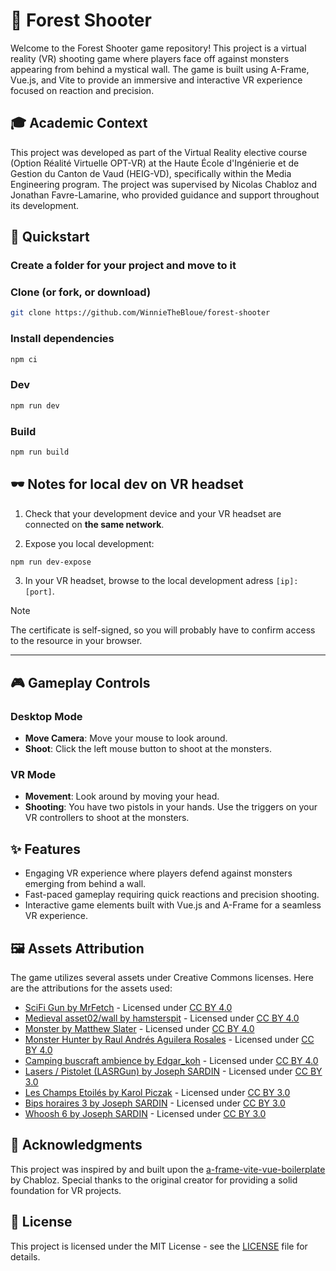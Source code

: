 # 🌲 Forest Shooter

Welcome to the Forest Shooter game repository! This project is a virtual reality (VR) shooting game where players face off against monsters appearing from behind a mystical wall. The game is built using A-Frame, Vue.js, and Vite to provide an immersive and interactive VR experience focused on reaction and precision.

## 🎓 Academic Context

This project was developed as part of the Virtual Reality elective course (Option Réalité Virtuelle OPT-VR) at the Haute École d'Ingénierie et de Gestion du Canton de Vaud (HEIG-VD), specifically within the Media Engineering program. The project was supervised by Nicolas Chabloz and Jonathan Favre-Lamarine, who provided guidance and support throughout its development.

## 🚀 Quickstart

### Create a folder for your project and move to it

### Clone (or fork, or download)

```sh
git clone https://github.com/WinnieTheBloue/forest-shooter
```

### Install dependencies

```sh
npm ci
```

### Dev

```sh
npm run dev
```

### Build

```sh
npm run build
```

## 🕶️ Notes for local dev on VR headset

1. Check that your development device and your VR headset are connected on **the same network**.

2. Expose you local development:

```sh
npm run dev-expose
```

3. In your VR headset, browse to the local development adress `[ip]:[port]`.

> [!NOTE]
> The certificate is self-signed, so you will probably have to confirm access to the resource in your browser.

---

## 🎮 Gameplay Controls

### Desktop Mode

- **Move Camera**: Move your mouse to look around.
- **Shoot**: Click the left mouse button to shoot at the monsters.

### VR Mode

- **Movement**: Look around by moving your head.
- **Shooting**: You have two pistols in your hands. Use the triggers on your VR controllers to shoot at the monsters.

## ✨ Features

- Engaging VR experience where players defend against monsters emerging from behind a wall.
- Fast-paced gameplay requiring quick reactions and precision shooting.
- Interactive game elements built with Vue.js and A-Frame for a seamless VR experience.

## 🖼️ Assets Attribution

The game utilizes several assets under Creative Commons licenses. Here are the attributions for the assets used:

- [SciFi Gun by MrFetch](https://skfb.ly/DHNN) - Licensed under [CC BY 4.0](http://creativecommons.org/licenses/by/4.0/)
- [Medieval asset02/wall by hamsterspit](https://skfb.ly/69JQZ) - Licensed under [CC BY 4.0](http://creativecommons.org/licenses/by/4.0/)
- [Monster by Matthew Slater](https://skfb.ly/oruOv) - Licensed under [CC BY 4.0](http://creativecommons.org/licenses/by/4.0/)
- [Monster Hunter by Raul Andrés Aguilera Rosales](https://skfb.ly/69qv6) - Licensed under [CC BY 4.0](http://creativecommons.org/licenses/by/4.0/)
- [Camping buscraft ambience by Edgar_koh](https://skfb.ly/6V9Ru) - Licensed under [CC BY 4.0](http://creativecommons.org/licenses/by/4.0/)
- [Lasers / Pistolet (LASRGun) by Joseph SARDIN](https://www.libertivi.com/lelabodubruiteur_124) - Licensed under [CC BY 3.0](https://creativecommons.org/licenses/by/3.0/deed.fr)
- [Les Champs Etoilés by Karol Piczak](https://soundcloud.com/karol-piczak) - Licensed under [CC BY 3.0](https://creativecommons.org/licenses/by/3.0/deed.fr)
- [Bips horaires 3 by Joseph SARDIN](https://lasonotheque.org/bips-horaires-3_s1629.html) - Licensed under [CC BY 3.0](https://creativecommons.org/licenses/by/3.0/deed.fr)
- [Whoosh 6 by Joseph SARDIN](https://lasonotheque.org/whoosh-6_s1799.html) - Licensed under [CC BY 3.0](https://creativecommons.org/licenses/by/3.0/deed.fr)

## 🙏 Acknowledgments

This project was inspired by and built upon the [a-frame-vite-vue-boilerplate](https://github.com/Chabloz/a-frame-vite-vue-boilerplate) by Chabloz. Special thanks to the original creator for providing a solid foundation for VR projects.

## 📝 License

This project is licensed under the MIT License - see the [LICENSE](LICENSE) file for details.

